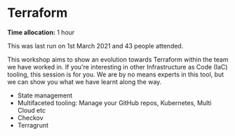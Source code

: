 # Terraform

**Time allocation:** 1 hour

This was last run on 1st March 2021 and 43 people attended.

This workshop aims to show an evolution towards Terraform within the team we have worked in. If you're interesting in other Infrastructure as Code (IaC) tooling, this session is for you. We are by no means experts in this tool, but we can show you what we have learnt along the way.

- State management
- Multifaceted tooling: Manage your GitHub repos, Kubernetes, Multi Cloud etc
- Checkov
- Terragrunt
